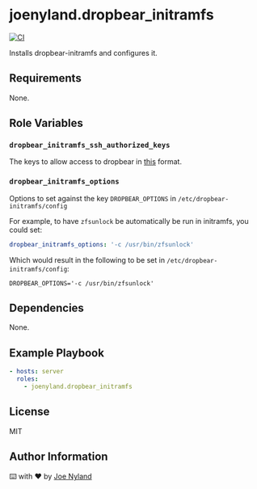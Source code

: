 joenyland.dropbear_initramfs
=========================

[![CI](https://github.com/JoeNyland/ansible-dropbear-initramfs-role/actions/workflows/ci.yml/badge.svg)](https://github.com/JoeNyland/ansible-dropbear-initramfs-role/actions/workflows/ci.yml)

Installs dropbear-initramfs and configures it.

Requirements
------------

None.

Role Variables
--------------

### `dropbear_initramfs_ssh_authorized_keys`

The keys to allow access to dropbear in [this](https://docs.ansible.com/ansible/latest/collections/ansible/posix/authorized_key_module.html#parameter-key) format.

### `dropbear_initramfs_options`

Options to set against the key `DROPBEAR_OPTIONS` in `/etc/dropbear-initramfs/config`

For example, to have `zfsunlock` be automatically be run in initramfs, you could set:

```yaml
dropbear_initramfs_options: '-c /usr/bin/zfsunlock'
```

Which would result in the following to be set in `/etc/dropbear-initramfs/config`:

```
DROPBEAR_OPTIONS='-c /usr/bin/zfsunlock'
```

Dependencies
------------

None.

Example Playbook
----------------

```yaml
- hosts: server
  roles:
    - joenyland.dropbear_initramfs
```

License
-------

MIT

Author Information
------------------

⌨️ with ❤️ by [Joe Nyland](https://joe.nyland.io)

